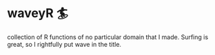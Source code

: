 # waveyR :surfer:
collection of R functions of no particular domain that I made. Surfing is great, so I rightfully put wave in the title. 
